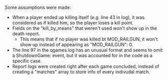 Some assumptions were made:
  - When a player ended up killing itself (e.g. line 43 in log), it was considered as if <world> killed him, so the player loses a kill point.
  - Fields on the "kill_by_means" that weren't used won't show up in the death report.
    - This means that if no player was killed bt MOD_RAILGUN, it won't show up instead of appearing as "MOD_RAILGUN": 0.
  - The line 97 in the qgames.log has an unusual format and seems to omit a ShutdownGame: event, but it was accounted for in the code as a specific case.
  - Report logs were created right after each game concluded, instead of creating a "matches" array to store info of every indivudal match.

